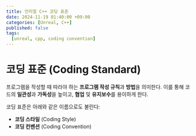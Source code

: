 ```yaml
---
title: 언리얼 C++ 코딩 표준
date: 2024-11-19 01:40:00 +09:00
categories: [Unreal, C++]
published: false
tags:
  [unreal, cpp, coding convention]
---
```


# 코딩 표준 (Coding Standard)

프로그램을 작성할 때 따라야 하는 **프로그램 작성 규칙**과 **방법**을 의미한다. 이를 통해 코드의 **일관성**과 **가독성**을 높이고, **협업** 및 **유지보수**를 용이하게 한다.

코딩 표준은 아래와 같은 이름으로도 불린다:
- **코딩 스타일** (Coding Style)
- **코딩 컨벤션** (Coding Convention)


